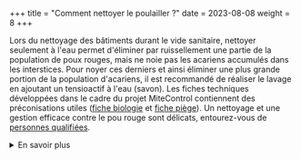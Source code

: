 +++
title = "Comment nettoyer le poulailler ?"
date = 2023-08-08
weight = 8
+++


Lors du nettoyage des bâtiments durant le vide sanitaire, nettoyer seulement à l'eau permet d'éliminer par ruissellement une partie de la population de poux rouges, mais ne noie pas les acariens accumulés dans les interstices. Pour noyer ces derniers et ainsi éliminer une plus grande portion de la population d'acariens, il est recommandé de réaliser le lavage en ajoutant un tensioactif à l'eau (savon). 
Les fiches techniques développées dans le cadre du projet MiteControl contiennent des préconisations utiles ([fiche biologie](/doc/Guide_biologie_du_pou_rouge.pdf) et [fiche piège](/doc/Guide_controle_durable_des_poux.pdf)). Un nettoyage et une gestion efficace contre le pou rouge sont délicats, entourez-vous de [personnes qualifiées](/ressources#conseil).

<details class = "en_savoir_plus">
    <summary>En savoir plus</summary>

- [fiche technique MiteControl biologie](/doc/Guide_biologie_du_pou_rouge.pdf)
- [fiche technique Mitecontrol piège](/doc/Guide_controle_durable_des_poux.pdf)

[Le saviez-vous](https://pourougepoule.fr/connaissance) n°[7](https://pourougepoule.fr/connaissance#slide_idr-7)

</details>